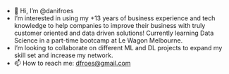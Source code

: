 - 👋 Hi, I’m @danifroes
- I’m interested in using my +13 years of business experience and tech knowledge to help companies to improve their business with truly customer oriented and data driven solutions! Currently learning Data Science in a part-time bootcamp at Le Wagon Melbourne.
- I’m looking to collaborate on different ML and DL projects to expand my skill set and increase my network.
- 📫 How to reach me: dfroes@gmail.com

<!---
danifroes/danifroes is a ✨ special ✨ repository because its `README.md` (this file) appears on your GitHub profile.
You can click the Preview link to take a look at your changes.
--->
